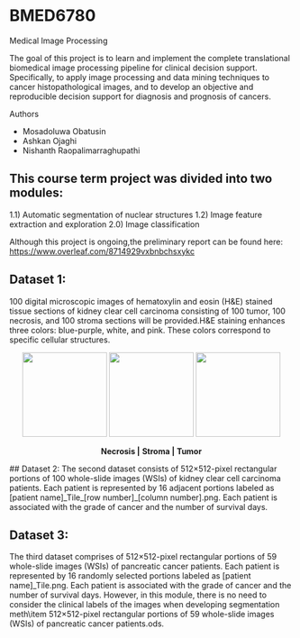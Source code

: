 # BMED6780
Medical Image Processing

The goal of this project is to learn and implement the complete translational biomedical image processing pipeline for clinical decision support. Specifically, to apply image processing and data mining techniques to cancer histopathological images, and to develop an objective and reproducible decision support for diagnosis and prognosis of cancers.

Authors
- Mosadoluwa Obatusin
- Ashkan Ojaghi
- Nishanth Raopalimarraghupathi

## This course term project was divided into two modules: 
1.1) Automatic segmentation of nuclear structures 
1.2) Image feature extraction and exploration 
2.0) Image classification

Although this project is ongoing,the preliminary report can be found here:
https://www.overleaf.com/8714929vxbnbchsxykc

## Dataset 1:
100 digital microscopic images of hematoxylin and eosin (H&E) stained tissue sections of kidney clear cell carcinoma consisting of 100 tumor, 100 necrosis, and 100 stroma sections will be provided.H&E staining enhances three colors:  blue-purple, white, and pink. These colors correspond to specific cellular structures. 
<p align="center">
  <img src="https://cloud.githubusercontent.com/assets/22042303/25307288/53392f36-276c-11e7-86b6-af3809c89f0b.png" width="150"/>
  <img src="https://cloud.githubusercontent.com/assets/22042303/25307290/5889a826-276c-11e7-9c79-8a938e9bf87b.png" width="150"/>  
    <img src="https://cloud.githubusercontent.com/assets/22042303/25307291/5df8f6f4-276c-11e7-903f-b620a82d5fdd.png" width="150"/>  
</p>
<p align="center">
<b>Necrosis |</b>
<b>Stroma   |</b>
<b>Tumor     </b>
</p>
## Dataset 2:
The second dataset consists of 512×512-pixel rectangular portions of 100 whole-slide images (WSIs) of kidney clear cell carcinoma patients. Each patient is represented by 16 adjacent portions labeled as [patient name]_Tile_[row number]_[column number].png. Each patient is associated with the grade of cancer and the number of survival days. 


## Dataset 3:
The third dataset comprises of 512×512-pixel rectangular portions of 59 whole-slide images (WSIs) of pancreatic cancer patients. Each patient is represented by 16 randomly selected portions labeled as [patient name]_Tile.png. Each patient is associated with the grade of cancer and the number of survival days. However, in this module, there is no need to consider the clinical labels of the images when developing segmentation meth\item 512×512-pixel rectangular portions of 59 whole-slide images (WSIs) of pancreatic cancer patients.ods.

